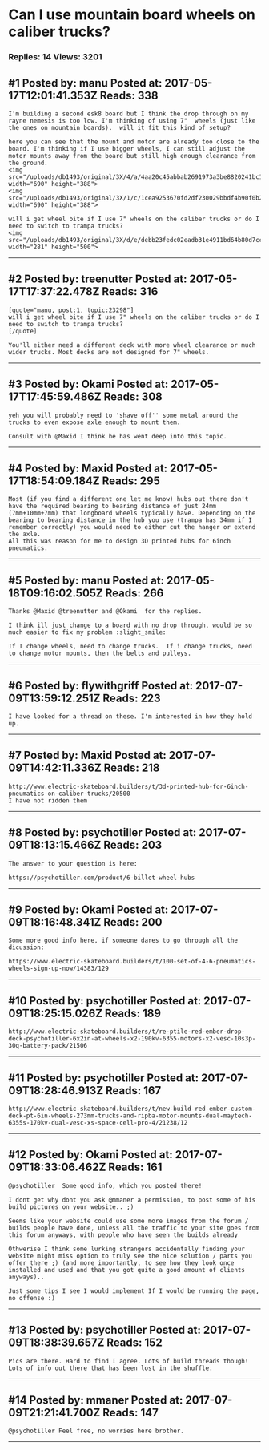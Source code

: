 # Can I use mountain board wheels on caliber trucks?

### Replies: 14 Views: 3201

## \#1 Posted by: manu Posted at: 2017-05-17T12:01:41.353Z Reads: 338

```
I'm building a second esk8 board but I think the drop through on my rayne nemesis is too low. I'm thinking of using 7"  wheels (just like the ones on mountain boards).  will it fit this kind of setup? 

here you can see that the mount and motor are already too close to the board. I'm thinking if I use bigger wheels, I can still adjust the motor mounts away from the board but still high enough clearance from the ground. 
<img src="/uploads/db1493/original/3X/4/a/4aa20c45abbab2691973a3be8820241bc11f8786.jpg" width="690" height="388">
<img src="/uploads/db1493/original/3X/1/c/1cea9253670fd2df230029bbdf4b90f0b2f41234.jpg" width="690" height="388">

will i get wheel bite if I use 7" wheels on the caliber trucks or do I need to switch to trampa trucks? 
<img src="/uploads/db1493/original/3X/d/e/debb23fedc02eadb31e4911bd64b80d7cc35ac95.jpg" width="281" height="500">
```

---
## \#2 Posted by: treenutter Posted at: 2017-05-17T17:37:22.478Z Reads: 316

```
[quote="manu, post:1, topic:23298"]
will i get wheel bite if I use 7" wheels on the caliber trucks or do I need to switch to trampa trucks?
[/quote]

You'll either need a different deck with more wheel clearance or much wider trucks. Most decks are not designed for 7" wheels.
```

---
## \#3 Posted by: Okami Posted at: 2017-05-17T17:45:59.486Z Reads: 308

```
yeh you will probably need to 'shave off'' some metal around the trucks to even expose axle enough to mount them.

Consult with @Maxid I think he has went deep into this topic.
```

---
## \#4 Posted by: Maxid Posted at: 2017-05-17T18:54:09.184Z Reads: 295

```
Most (if you find a different one let me know) hubs out there don't have the required bearing to bearing distance of just 24mm (7mm+10mm+7mm) that longboard wheels typically have. Depending on the bearing to bearing distance in the hub you use (trampa has 34mm if I remember correctly) you would need to either cut the hanger or extend the axle. 
All this was reason for me to design 3D printed hubs for 6inch pneumatics.
```

---
## \#5 Posted by: manu Posted at: 2017-05-18T09:16:02.505Z Reads: 266

```
Thanks @Maxid @treenutter and @Okami  for the replies.

I think ill just change to a board with no drop through, would be so much easier to fix my problem :slight_smile:

If I change wheels, need to change trucks.  If i change trucks, need to change motor mounts, then the belts and pulleys.
```

---
## \#6 Posted by: flywithgriff Posted at: 2017-07-09T13:59:12.251Z Reads: 223

```
I have looked for a thread on these. I'm interested in how they hold up.
```

---
## \#7 Posted by: Maxid Posted at: 2017-07-09T14:42:11.336Z Reads: 218

```
http://www.electric-skateboard.builders/t/3d-printed-hub-for-6inch-pneumatics-on-caliber-trucks/20500
I have not ridden them
```

---
## \#8 Posted by: psychotiller Posted at: 2017-07-09T18:13:15.466Z Reads: 203

```
The answer to your question is here:

https://psychotiller.com/product/6-billet-wheel-hubs
```

---
## \#9 Posted by: Okami Posted at: 2017-07-09T18:16:48.341Z Reads: 200

```
Some more good info here, if someone dares to go through all the dicussion:

https://www.electric-skateboard.builders/t/100-set-of-4-6-pneumatics-wheels-sign-up-now/14383/129
```

---
## \#10 Posted by: psychotiller Posted at: 2017-07-09T18:25:15.026Z Reads: 189

```
http://www.electric-skateboard.builders/t/re-ptile-red-ember-drop-deck-psychotiller-6x2in-at-wheels-x2-190kv-6355-motors-x2-vesc-10s3p-30q-battery-pack/21506
```

---
## \#11 Posted by: psychotiller Posted at: 2017-07-09T18:28:46.913Z Reads: 167

```
http://www.electric-skateboard.builders/t/new-build-red-ember-custom-deck-pt-6in-wheels-273mm-trucks-and-ripba-motor-mounts-dual-maytech-6355s-170kv-dual-vesc-xs-space-cell-pro-4/21238/12
```

---
## \#12 Posted by: Okami Posted at: 2017-07-09T18:33:06.462Z Reads: 161

```
@psychotiller  Some good info, which you posted there!

I dont get why dont you ask @mmaner a permission, to post some of his build pictures on your website.. ;)

Seems like your website could use some more images from the forum / builds people have done, unless all the traffic to your site goes from this forum anyways, with people who have seen the builds already

Othwerise I think some lurking strangers accidentally finding your website might miss option to truly see the nice solution / parts you offer there ;) (and more importantly, to see how they look once installed and used and that you got quite a good amount of clients anyways)..

Just some tips I see I would implement If I would be running the page, no offense :)
```

---
## \#13 Posted by: psychotiller Posted at: 2017-07-09T18:38:39.657Z Reads: 152

```
Pics are there. Hard to find I agree. Lots of build threads though! Lots of info out there that has been lost in the shuffle.
```

---
## \#14 Posted by: mmaner Posted at: 2017-07-09T21:21:41.700Z Reads: 147

```
@psychotiller Feel free, no worries here brother.
```

---
